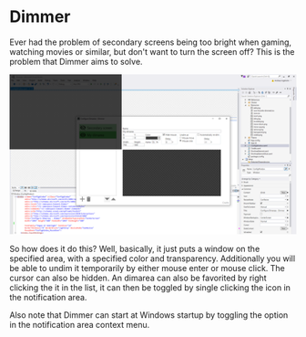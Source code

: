 # Dimmer
Ever had the problem of secondary screens being too bright when gaming, watching movies or similar, but don't want to turn the screen off?
This is the problem that Dimmer aims to solve.

![alt text](https://github.com/Zumwani/Dimmer/blob/master/Dimmer/Resources/preview.png?raw=true "Logo Title Text 1")

So how does it do this? Well, basically, it just puts a window on the specified area, with a specified color and transparency. Additionally you will be able to undim it temporarily by either mouse enter or mouse click. The cursor can also be hidden. An dimarea can also be favorited by right clicking the it in the list, it can then be toggled by single clicking the icon in the notification area.

Also note that Dimmer can start at Windows startup by toggling the option in the notification area context menu.
